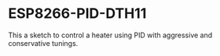 # ESP8266-PID-DTH11
This a sketch to control a heater using PID with aggressive and conservative tunings.

